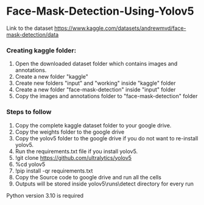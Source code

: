 # Face-Mask-Detection-Using-Yolov5

Link to the dataset
https://www.kaggle.com/datasets/andrewmvd/face-mask-detection/data

### Creating kaggle folder:
1. Open the downloaded dataset folder which contains images and annotations.
2. Create a new folder "kaggle"
3. Create new folders "input" and "working" inside "kaggle" folder
4. Create a new folder "face-mask-detection" inside "input" folder
5. Copy the images and annotations folder to "face-mask-detection" folder

### Steps to follow

1. Copy the complete kaggle dataset folder to your google drive.
2. Copy the weights folder to the google drive
3. Copy the yolov5 folder to the google drive if you do not want to re-install yolov5.
4. Run the requirements.txt file if you install yolov5.
5.	!git clone https://github.com/ultralytics/yolov5
6.	%cd yolov5
7.	!pip install -qr requirements.txt
8. Copy the Source code to google drive and run all the cells
9. Outputs will be stored inside yolov5\runs\detect directory for every run

Python version 3.10 is required
